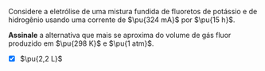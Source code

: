 Considere a eletrólise de uma mistura fundida de fluoretos de potássio e de hidrogênio usando uma corrente de $\pu{324 mA}$ por $\pu{15 h}$.

**Assinale** a alternativa que mais se aproxima do volume de gás fluor produzido em $\pu{298 K}$ e $\pu{1 atm}$.

- [x] $\pu{2,2 L}$

